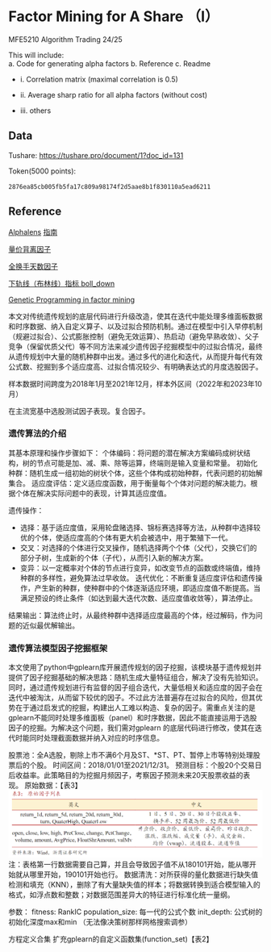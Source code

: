 # Factor Mining for A Share （I）

MFE5210 Algorithm Trading 24/25

This will include:  
a. Code for generating alpha factors
b. Reference
c. Readme

- i. Correlation matrix (maximal correlation is 0.5)

- ii. Average sharp ratio for all alpha factors (without cost)

- iii. others  

## Data

Tushare: <https://tushare.pro/document/1?doc_id=131>

Token(5000 points):

```PlainText
2876ea85cb005fb5fa17c809a98174f2d5aae8b1f830110a5ead6211
```

## Reference
[Alphalens](https://github.com/quantopian/alphalens.git) [指南](https://zhuanlan.zhihu.com/p/256324663)

[量价背离因子](https://bigquant.com/wiki/doc/Hn333yYkfS)

[全换手天数因子](https://www.joinquant.com/view/community/detail/71d8b77cbd1da76b659e04d2c7478c0c?type=1)

[下轨线（布林线）指标 boll_down](https://www.joinquant.com/view/factorlib/detail/94aec050cf469a9803395b8994f5e5ac?buildtype=0&universetype=eno1MDA%3D&period=M3k%3D&commisionFee=MA%3D%3D&skipPaused=MQ%3D%3D)

[Genetic Programming in factor mining](https://bigquant.com/wiki/pdfjs/web/viewer.html?file=/wiki/static/upload/52/529a958c-f60c-4ccd-a491-238c02e013d6.pdf)

本文对传统遗传规划的底层代码进行升级改造，使其在迭代中能处理多维面板数据和时序数据、纳入自定义算子、以及过拟合预防机制。通过在模型中引入早停机制（规避过拟合）、公式膨胀控制（避免无效运算）、热启动（避免早熟收敛）、父子竞争（保留优质父代）等不同方法来减少遗传因子挖掘模型中的过拟合情况，最终从遗传规划中大量的随机种群中出发。通过多代的进化和迭代，从而提升每代有效公式数、挖掘到多个适应度高、过拟合情况较少、有明确表达式的月度选股因子。

样本数据时间跨度为2018年1月至2021年12月，样本外区间（2022年和2023年10月）

在主流宽基中选股测试因子表现。复合因子。

### 遗传算法的介绍

其基本原理和操作步骤如下：
个体编码：将问题的潜在解决方案编码成树状结构，树的节点可能是加、减、乘、除等运算，终端则是输入变量和常量。
初始化种群：随机生成一组初始的树状个体，这些个体构成初始种群，代表问题的初始解集合。
适应度评估：定义适应度函数，用于衡量每个个体对问题的解决能力。根据个体在解决实际问题中的表现，计算其适应度值。

遗传操作：

- 选择：基于适应度值，采用轮盘赌选择、锦标赛选择等方法，从种群中选择较优的个体，使适应度高的个体有更大机会被选中，用于繁殖下一代。
- 交叉：对选择的个体进行交叉操作，随机选择两个个体（父代），交换它们的部分子树，生成新的个体（子代），从而引入新的解决方案。
- 变异：以一定概率对个体的节点进行变异，如改变节点的函数或终端值，维持种群的多样性，避免算法过早收敛。
迭代优化：不断重复适应度评估和遗传操作，产生新的种群，使种群中的个体逐渐适应环境，即适应度值不断提高。当满足预设的终止条件（如达到最大迭代次数、适应度值收敛等），算法停止。

结果输出：算法终止时，从最终种群中选择适应度最高的个体，经过解码，作为问题的近似最优解输出。

### 遗传算法模型因子挖掘框架

本文使用了python中gplearn库开展遗传规划的因子挖掘，该模块基于遗传规划并提供了因子挖掘基础的解决思路：随机生成大量特征组合，解决了没有先验知识。同时，通过遗传规划进行有监督的因子组合迭代，大量低相关和适应度的因子会在迭代中被淘汰，从而留下较优的因子。不过此方法普遍存在过拟合的风险，但其优势在于通过启发式的挖掘，构建出人工难以构造、复杂的因子。需重点关注的是gplearn不能同时处理多维面板（panel）和时序数据，因此不能直接运用于选股因子的挖掘。为解决这个问题，我们需对gplearn 的底层代码进行修改，使其在迭代时能同时处理截面数据并纳入对应的时序信息。

股票池：全A选股，剔除上市不满6个月及ST、*ST、PT、暂停上市等特别处理股票后的个股。
时间区间：2018/01/01至2021/12/31。
预测目标：个股20个交易日后收益率。此策略目的为挖掘月频因子，考察因子预测未来20天股票收益的表现。
原始数据：【表3】
![alt text](image-1.png)
注：表格第一行数据需要自己算，并且会导致因子值不从180101开始，能从哪开始就从哪里开始，190101开始也行。
数据清洗：对所获得的量化数据进行缺失值检测和填充（KNN），删除了有大量缺失值的样本；将数据转换到适合模型输入的格式，如浮点数和整数；对数据范围差异大的特征进行标准化统一量纲。


参数：
fitness: RankIC
population_size: 每一代的公式个数
init_depth: 公式树的初始化深度max和min （无法像决策树那样网格搜索调参）

方程定义合集
扩充gplearn的自定义函数集(function_set)【表2】

